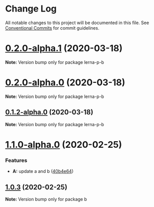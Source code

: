 # Change Log

All notable changes to this project will be documented in this file.
See [Conventional Commits](https://conventionalcommits.org) for commit guidelines.

# [0.2.0-alpha.1](https://github.com/erraX/test-lerna/compare/v0.2.0-alpha.0...v0.2.0-alpha.1) (2020-03-18)

**Note:** Version bump only for package lerna-p-b





# [0.2.0-alpha.0](https://github.com/erraX/test-lerna/compare/v0.1.1-alpha.0...v0.2.0-alpha.0) (2020-03-18)

**Note:** Version bump only for package lerna-p-b





## [0.1.2-alpha.0](https://github.com/erraX/test-lerna/compare/v0.1.1-alpha.0...v0.1.2-alpha.0) (2020-03-18)

**Note:** Version bump only for package lerna-p-b





# [1.1.0-alpha.0](https://github.com/erraX/test-lerna/compare/b@1.0.3...b@1.1.0-alpha.0) (2020-02-25)


### Features

* **A:** update a and b ([40b4e64](https://github.com/erraX/test-lerna/commit/40b4e6459325a56775c2b6ed57e8ddcf19d8210e))





## [1.0.3](https://github.com/erraX/test-lerna/compare/b@1.0.2...b@1.0.3) (2020-02-25)

**Note:** Version bump only for package b
